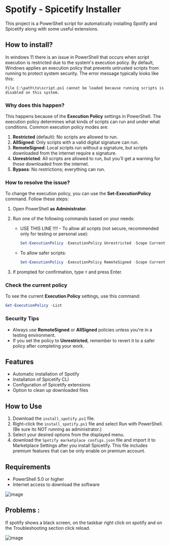 # Spotify - Spicetify Installer

This project is a PowerShell script for automatically installing Spotify and Spicetify along with some useful extensions.

## How to install?

In windows 11 there is an issue in PowerShell that occurs when script execution is restricted due to the system's execution policy. By default, Windows applies an execution policy that prevents untrusted scripts from running to protect system security. The error message typically looks like this:

```
File C:\path\to\script.ps1 cannot be loaded because running scripts is disabled on this system.
```

### Why does this happen?
This happens because of the **Execution Policy** settings in PowerShell. The execution policy determines what kinds of scripts can run and under what conditions. Common execution policy modes are:

1. **Restricted** (default): No scripts are allowed to run.
2. **AllSigned**: Only scripts with a valid digital signature can run.
3. **RemoteSigned**: Local scripts run without a signature, but scripts downloaded from the internet require a signature.
4. **Unrestricted**: All scripts are allowed to run, but you'll get a warning for those downloaded from the internet.
5. **Bypass**: No restrictions; everything can run.

### How to resolve the issue?
To change the execution policy, you can use the **Set-ExecutionPolicy** command. Follow these steps:

1. Open PowerShell **as Administrator**.
2. Run one of the following commands based on your needs:

   - USE THIS LINE !!!! - To allow all scripts (not secure, recommended only for testing or personal use):
     ```powershell
     Set-ExecutionPolicy -ExecutionPolicy Unrestricted -Scope CurrentUser
     ```

   - To allow safer scripts:
     ```powershell
     Set-ExecutionPolicy -ExecutionPolicy RemoteSigned -Scope CurrentUser
     ```

3. If prompted for confirmation, type `Y` and press Enter.

### Check the current policy
To see the current **Execution Policy** settings, use this command:
```powershell
Get-ExecutionPolicy -List
```

### Security Tips
- Always use **RemoteSigned** or **AllSigned** policies unless you're in a testing environment.
- If you set the policy to **Unrestricted**, remember to revert it to a safer policy after completing your work.

## Features

- Automatic installation of Spotify
- Installation of Spicetify CLI
- Configuration of Spicetify extensions
- Option to clean up downloaded files

## How to Use

1. Download the `install_spotify.ps1` file.
2. Right-click the `install_spotify.ps1` file and select Run with PowerShell. (Be sure its NOT running as administrator.)
3. Select your desired options from the displayed menu.
4. download the `Spotify marketplace configs.json` file and import it to Marketplace Settings after you install Spicetify. This file includes premium features that can be only enable on premium account.

## Requirements
- PowerShell 5.0 or higher
- Internet access to download the software

![image](https://github.com/user-attachments/assets/4ff8b164-c360-4e78-a582-0e94d86d5232)

## Problems :
If spotify shows a black screen, on the taskbar right click on spotify and on the Troubleshooting section click reload.

![image](https://github.com/user-attachments/assets/6c5ebff9-1d70-4ecc-a68c-277e72fa89bb)

